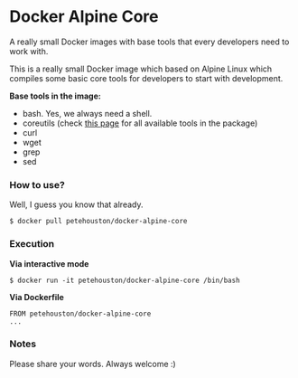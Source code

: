 # Docker Alpine Core

A really small Docker images with base tools that every developers need to work with.

This is a really small Docker image which based on Alpine Linux which compiles some basic core tools for developers to start with development.

**Base tools in the image:**

* bash. Yes, we always need a shell.
* coreutils (check [this page](http://www.gnu.org/software/coreutils/manual/coreutils.html) for all available tools in the package)
* curl
* wget
* grep
* sed

### How to use?

Well, I guess you know that already.

```
$ docker pull petehouston/docker-alpine-core
```

### Execution

**Via interactive mode**

```
$ docker run -it petehouston/docker-alpine-core /bin/bash
```

**Via Dockerfile**

```
FROM petehouston/docker-alpine-core
...
```

### Notes

Please share your words. Always welcome :)
